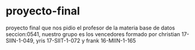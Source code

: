 # proyecto-final
proyecto final que nos pidio el profesor de la materia base de datos seccion:0541, nuestro grupo es los vencedores formado por christian 17-SIIN-1-049, yris 17-SIIT-1-072 y frank 16-MIIN-1-165
